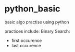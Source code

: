 # python_basic
basic algo practise using python

practices include:
Binary Search: 
- first occurence
- last occurence
